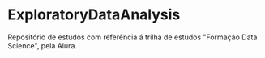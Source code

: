 # ExploratoryDataAnalysis
Repositório de estudos com referência á trilha de estudos "Formação Data Science", pela Alura.
